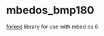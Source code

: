 # mbedos_bmp180
[forked](https://os.mbed.com/users/spiridion/code/BMP180/) library for use with mbed os 6

